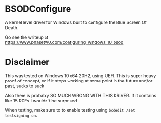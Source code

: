 # BSODConfigure
A kernel level driver for Windows built to configure the Blue Screen Of Death.

Go see the writeup at https://www.phasetw0.com/configuring_windows_10_bsod

# Disclaimer
This was tested on Windows 10 x64 20H2, using UEFI.
This is super heavy proof of concept, so if it stops working at some point in the future and/or past, sucks to suck

Also there is probably SO MUCH WRONG WITH THIS DRIVER. If it contains like 15 RCEs I wouldn't be surprised.

When testing, make sure to to enable testing using `bcdedit /set testsigning on`.
